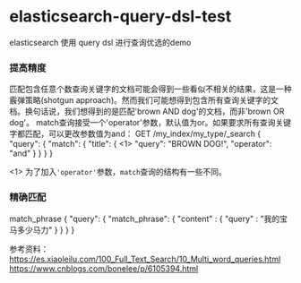 # elasticsearch-query-dsl-test
elasticsearch 使用 query dsl 进行查询优选的demo

### 提高精度
匹配包含任意个数查询关键字的文档可能会得到一些看似不相关的结果，这是一种霰弹策略(shotgun approach)。然而我们可能想得到包含所有查询关键字的文档。换句话说，我们想得到的是匹配'brown AND dog'的文档，而非'brown OR dog'。
match查询接受一个'operator'参数，默认值为or。如果要求所有查询关键字都匹配，可以更改参数值为and：
GET /my_index/my_type/_search
{
    "query": {
        "match": {
            "title": {      <1>
                "query":    "BROWN DOG!",
                "operator": "and"
            }
        }
    }
}

<1> 为了加入``'operator'``参数，``match``查询的结构有一些不同。


### 精确匹配
match_phrase
{
  "query": {
    "match_phrase": {
        "content" : {
            "query" : "我的宝马多少马力"
        }
    }
  }
}



参考资料：
https://es.xiaoleilu.com/100_Full_Text_Search/10_Multi_word_queries.html  <br/>
https://www.cnblogs.com/bonelee/p/6105394.html

